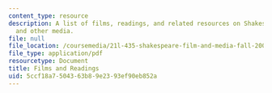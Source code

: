 ```yaml
---
content_type: resource
description: A list of films, readings, and related resources on Shakespeare in film
  and other media.
file: null
file_location: /coursemedia/21l-435-shakespeare-film-and-media-fall-2002/5ccf18a7504363b89e2393ef90eb852a_f02filmreadings.pdf
file_type: application/pdf
resourcetype: Document
title: Films and Readings
uid: 5ccf18a7-5043-63b8-9e23-93ef90eb852a
---
```

